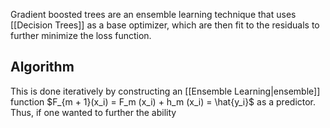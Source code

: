 Gradient boosted trees are an ensemble learning technique that uses [[Decision Trees]] as a base optimizer, which are then fit to the residuals to further minimize the loss function.

## Algorithm 
This is done iteratively by constructing an [[Ensemble Learning|ensemble]] function  $F_{m + 1}(x_i) =  F_m (x_i) + h_m (x_i) = \hat{y_i}$ as a predictor. Thus, if one wanted to further the ability 